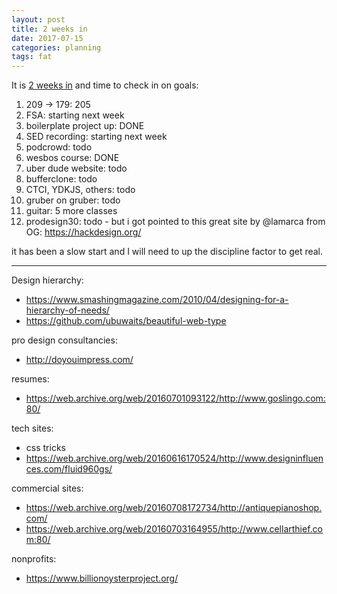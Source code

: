 ```yaml
---
layout: post
title: 2 weeks in
date: 2017-07-15
categories: planning
tags: fat
---
```


It is [2 weeks in](http://swyx.io/2017/3q17/) and time to check in on goals:

1. 209 -> 179: 205
2. FSA: starting next week
3. boilerplate project up: DONE
4. SED recording: starting next week
5. podcrowd: todo
6. wesbos course: DONE
7. uber dude website: todo
8. bufferclone: todo
9. CTCI, YDKJS, others: todo
10. gruber on gruber: todo
11. guitar: 5 more classes
12. prodesign30: todo - but i got pointed to this great site by @lamarca from OG: https://hackdesign.org/

it has been a slow start and I will need to up the discipline factor to get real.

---

Design hierarchy:

- <https://www.smashingmagazine.com/2010/04/designing-for-a-hierarchy-of-needs/>
- <https://github.com/ubuwaits/beautiful-web-type>

pro design consultancies:

- <http://doyouimpress.com/>

resumes:

- <https://web.archive.org/web/20160701093122/http://www.goslingo.com:80/>

tech sites:

- css tricks
- <https://web.archive.org/web/20160616170524/http://www.designinfluences.com/fluid960gs/>

commercial sites:

- <https://web.archive.org/web/20160708172734/http://antiquepianoshop.com/>
- <https://web.archive.org/web/20160703164955/http://www.cellarthief.com:80/>

nonprofits:

- <https://www.billionoysterproject.org/>
